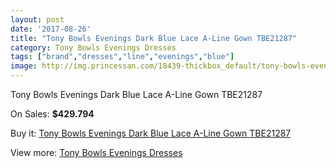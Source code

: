 ```yaml
---
layout: post
date: '2017-08-26'
title: "Tony Bowls Evenings Dark Blue Lace A-Line Gown TBE21287"
category: Tony Bowls Evenings Dresses
tags: ["brand","dresses","line","evenings","blue"]
image: http://img.princessan.com/18439-thickbox_default/tony-bowls-evenings-dark-blue-lace-a-line-gown-tbe21287.jpg
---
```

Tony Bowls Evenings Dark Blue Lace A-Line Gown TBE21287

On Sales: **$429.794**
<a href="https://www.princessan.com/en/tony-bowls-evenings-dresses/8484-tony-bowls-evenings-dark-blue-lace-a-line-gown-tbe21287.html"><amp-img layout="responsive" width="600" height="600" src="//img.princessan.com/18439-thickbox_default/tony-bowls-evenings-dark-blue-lace-a-line-gown-tbe21287.jpg" alt="Tony Bowls Evenings Dark Blue Lace A-Line Gown TBE21287 0" /></a>
<a href="https://www.princessan.com/en/tony-bowls-evenings-dresses/8484-tony-bowls-evenings-dark-blue-lace-a-line-gown-tbe21287.html"><amp-img layout="responsive" width="600" height="600" src="//img.princessan.com/18442-thickbox_default/tony-bowls-evenings-dark-blue-lace-a-line-gown-tbe21287.jpg" alt="Tony Bowls Evenings Dark Blue Lace A-Line Gown TBE21287 1" /></a>
<a href="https://www.princessan.com/en/tony-bowls-evenings-dresses/8484-tony-bowls-evenings-dark-blue-lace-a-line-gown-tbe21287.html"><amp-img layout="responsive" width="600" height="600" src="//img.princessan.com/18441-thickbox_default/tony-bowls-evenings-dark-blue-lace-a-line-gown-tbe21287.jpg" alt="Tony Bowls Evenings Dark Blue Lace A-Line Gown TBE21287 2" /></a>
<a href="https://www.princessan.com/en/tony-bowls-evenings-dresses/8484-tony-bowls-evenings-dark-blue-lace-a-line-gown-tbe21287.html"><amp-img layout="responsive" width="600" height="600" src="//img.princessan.com/18440-thickbox_default/tony-bowls-evenings-dark-blue-lace-a-line-gown-tbe21287.jpg" alt="Tony Bowls Evenings Dark Blue Lace A-Line Gown TBE21287 3" /></a>

Buy it: [Tony Bowls Evenings Dark Blue Lace A-Line Gown TBE21287](https://www.princessan.com/en/tony-bowls-evenings-dresses/8484-tony-bowls-evenings-dark-blue-lace-a-line-gown-tbe21287.html "Tony Bowls Evenings Dark Blue Lace A-Line Gown TBE21287")

View more: [Tony Bowls Evenings Dresses](https://www.princessan.com/en/67-tony-bowls-evenings-dresses "Tony Bowls Evenings Dresses")